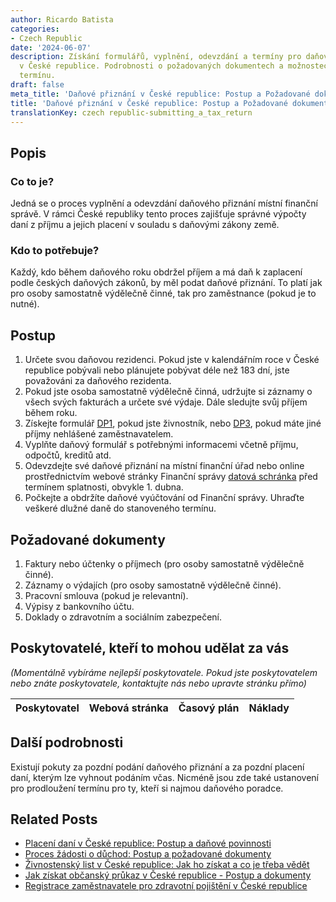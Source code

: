 ```yaml
---
author: Ricardo Batista
categories:
- Czech Republic
date: '2024-06-07'
description: Získání formulářů, vyplnění, odevzdání a termíny pro daňové přiznání
  v České republice. Podrobnosti o požadovaných dokumentech a možnostech prodloužení
  termínu.
draft: false
meta_title: 'Daňové přiznání v České republice: Postup a Požadované dokumenty'
title: 'Daňové přiznání v České republice: Postup a Požadované dokumenty'
translationKey: czech republic-submitting_a_tax_return
---
```



## Popis
### Co to je?
Jedná se o proces vyplnění a odevzdání daňového přiznání místní finanční správě. V rámci České republiky tento proces zajišťuje správné výpočty daní z příjmu a jejich placení v souladu s daňovými zákony země.

### Kdo to potřebuje?
Každý, kdo během daňového roku obdržel příjem a má daň k zaplacení podle českých daňových zákonů, by měl podat daňové přiznání. To platí jak pro osoby samostatně výdělečně činné, tak pro zaměstnance (pokud je to nutné).

## Postup
1. Určete svou daňovou rezidenci. Pokud jste v kalendářním roce v České republice pobývali nebo plánujete pobývat déle než 183 dní, jste považováni za daňového rezidenta.
2. Pokud jste osoba samostatně výdělečně činná, udržujte si záznamy o všech svých fakturách a určete své výdaje. Dále sledujte svůj příjem během roku.
3. Získejte formulář [DP1](https://www.financnisprava.cz/cs/dane-a-pojistne/danove-tiskopisy), pokud jste živnostník, nebo [DP3](https://www.financnisprava.cz/cs/dane-a-pojistne/danove-tiskopisy), pokud máte jiné příjmy nehlášené zaměstnavatelem.
4. Vyplňte daňový formulář s potřebnými informacemi včetně příjmu, odpočtů, kreditů atd.
5. Odevzdejte své daňové přiznání na místní finanční úřad nebo online prostřednictvím webové stránky Finanční správy [datová schránka](https://www.financnisprava.cz/cs/elektronicke-sluzby/dataove-schranky) před termínem splatnosti, obvykle 1. dubna.
6. Počkejte a obdržíte daňové vyúčtování od Finanční správy. Uhraďte veškeré dlužné daně do stanoveného termínu.

## Požadované dokumenty
1. Faktury nebo účtenky o příjmech (pro osoby samostatně výdělečně činné).
2. Záznamy o výdajích (pro osoby samostatně výdělečně činné).
3. Pracovní smlouva (pokud je relevantní).
4. Výpisy z bankovního účtu.
5. Doklady o zdravotním a sociálním zabezpečení.

## Poskytovatelé, kteří to mohou udělat za vás
_(Momentálně vybíráme nejlepší poskytovatele. Pokud jste poskytovatelem nebo znáte poskytovatele, kontaktujte nás nebo upravte stránku přímo)_

| Poskytovatel    |     Webová stránka  |     Časový plán   |      Náklady    |
| --------------- | --------------- |  :-------------: | :-------------: |


## Další podrobnosti
Existují pokuty za pozdní podání daňového přiznání a za pozdní placení daní, kterým lze vyhnout podáním včas. Nicméně jsou zde také ustanovení pro prodloužení termínu pro ty, kteří si najmou daňového poradce.


## Related Posts

- [Placení daní v České republice: Postup a daňové povinnosti](https://tramitit.com/cs/guides/czech-republic/platba_dani/)
- [Proces žádosti o důchod: Postup a požadované dokumenty](https://tramitit.com/cs/guides/czech-republic/zadost_o_duchod/)
- [Živnostenský list v České republice: Jak ho získat a co je třeba vědět](https://tramitit.com/cs/guides/czech-republic/registrace_zivnostenskeho_opravneni/)
- [Jak získat občanský průkaz v České republice - Postup a dokumenty](https://tramitit.com/cs/guides/czech-republic/zadost_o_vydani_obcanskeho_prukazu/)
- [Registrace zaměstnavatele pro zdravotní pojištění v České republice](https://tramitit.com/cs/guides/czech-republic/registrace_zamestnavatele_k_zdravotnimu_pojisteni/)